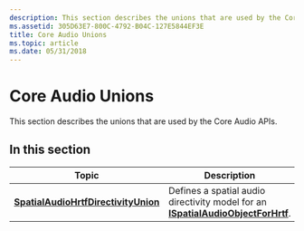 ```yaml
---
description: This section describes the unions that are used by the Core Audio APIs.
ms.assetid: 305D63E7-800C-4792-B04C-127E5844EF3E
title: Core Audio Unions
ms.topic: article
ms.date: 05/31/2018
---
```


# Core Audio Unions

This section describes the unions that are used by the Core Audio APIs.

## In this section



| Topic                                                                                   | Description                                                                                                                   |
|-----------------------------------------------------------------------------------------|-------------------------------------------------------------------------------------------------------------------------------|
| [**SpatialAudioHrtfDirectivityUnion**](/windows/desktop/api/spatialaudiohrtf/ns-spatialaudiohrtf-spatialaudiohrtfdirectivityunion)<br/> | Defines a spatial audio directivity model for an [**ISpatialAudioObjectForHrtf**](/windows/desktop/api/spatialaudiohrtf/nn-spatialaudiohrtf-ispatialaudioobjectforhrtf).<br/> |



 

 

 




